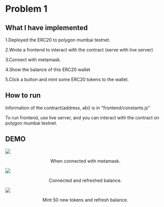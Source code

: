 # Problem 1

## What I have implemented
1.Deployed the ERC20 to polygon mumbai testnet.

2.Wrote a frontend to interact with the contract (serve with live server)

3.Connect with metamask.

4.Show the balance of this ERC20 wallet

5.Click a button and mint some ERC20 tokens to the wallet.

## How to run
Information of the contract(address, abi) is in "frontend/constants.js"

To run frontend, use live server, and you can interact with the contract on polygon mumbai testnet.

## DEMO


<table>
  <tr>
    <img src="https://user-images.githubusercontent.com/87922354/177026359-21d29c2d-4ffb-4bea-991d-e68bb6bbc027.PNG">
  </tr>
  <tr>
    <p align="center">When connected with metamask.</p>
  </tr>
  <tr>
    <img src="https://user-images.githubusercontent.com/87922354/177026421-25bd0f94-1488-495c-8fc4-722e71163228.PNG">
  </tr>
  <tr>
    <p align="center">Connected and refreshed balance.</p>
  </tr>
  <tr>
    <img src="https://user-images.githubusercontent.com/87922354/177026445-42d06ab2-152b-4e73-b6a4-022b531021d9.PNG">
  </tr>
  <tr>
    <p align="center">Mint 50 new tokens and refresh balance.</p>
  </tr>
</table>
